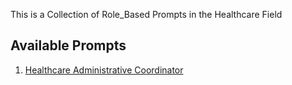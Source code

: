 This is a Collection of Role_Based Prompts in the Healthcare Field


## Available Prompts

1. [Healthcare Administrative Coordinator](./Healthcare_Administrative_Coordinator.md)
